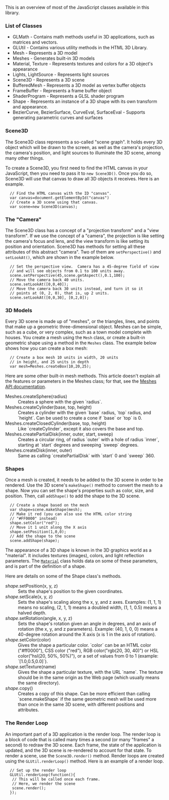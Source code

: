 This is an overview of most of the JavaScript classes available in this library.

### List of Classes

* GLMath - Contains math methods useful in 3D applications, such as matrices and vectors.
* GLUtil - Contains various utility methods in the HTML 3D Library.
* Mesh - Represents a 3D model
* Meshes - Generates built-in 3D models
* Material, Texture - Represents textures and colors for a 3D object&#39;s appearance
* Lights, LightSource - Represents light sources
* Scene3D - Represents a 3D scene
* BufferedMesh - Represents a 3D model as vertex buffer objects
* FrameBuffer - Represents a frame buffer object
* ShaderProgram - Represents a GLSL shader program
* Shape - Represents an instance of a 3D shape with its own transform and appearance.
* BezierCurve, BezierSurface, CurveEval, SurfaceEval - Supports generating parametric curves and surfaces

### Scene3D

The Scene3D class represents a so-called "scene graph". It holds every 3D object which will be drawn to the screen, as well as the camera's projection, the camera's position, and light sources to illuminate the 3D scene, among many other things.

To create a Scene3D, you first need to find the HTML canvas in your JavaScript, then you need to pass it to `new Scene3D()`. Once you do so, Scene3D will use that canvas to draw all 3D objects it receives. Here is an example.

```
  // Find the HTML canvas with the ID "canvas".
  var canvas=document.getElementById("canvas")
  // Create a 3D scene using that canvas.
  var scene=new Scene3D(canvas);
```

### The "Camera"

The Scene3D class has a concept of a "projection transform" and a "view transform". If we use the concept of a "camera", the projection is like setting the camera's focus and lens, and the view transform is like setting its position and orientation. Scene3D has methods for setting all these attributes of this abstract "camera". Two of them are `setPerspective()` and `setLookAt()`, which are shown in the example below.

```
  // Set the perspective view.  Camera has a 45-degree field of view
  // and will see objects from 0.1 to 100 units away.
  scene.setPerspective(45,scene.getAspect(),0.1,100);
  // Move the camera back 40 units.
  scene.setLookAt([0,0,40]);
  // Move the camera back 30 units instead, and turn it so it
  // points at (0, 2, 0), that is, up 2 units.
  scene.setLookAt([0,0,30], [0,2,0]);
```

### 3D Models

Every 3D scene is made up of "meshes", or the triangles, lines, and points that make up a geometric three-dimensional object. Meshes can be simple, such as a cube, or very complex, such as a town model complete with houses. You create a mesh using the `Mesh` class, or create a built-in geometric shape using a method in the `Meshes` class. The example below shows how you can create a box mesh:

```
  // Create a box mesh 10 units in width, 20 units
  // in height, and 25 units in depth
  var mesh=Meshes.createBox(10,20,25);
```

Here are some other built-in mesh methods. This article doesn't explain all the features or parameters in the Meshes class; for that, see the <a href="http://peteroupc.github.io/html3dutil/glutil.Meshes.html">Meshes API documentation</a>.

<dl>
	<dt>Meshes.createSphere(radius)</dt>
	<dd>Creates a sphere with the given `radius`.</dd>
	<dt>Meshes.createCylinder(base, top, height)</dt>
	<dd>Creates a cylinder with the given `base` radius, `top` radius, and `height`. Can be used to create a cone if `base` or `top` is 0.</dd>
	<dt>Meshes.createClosedCylinder(base, top, height)</dt>
	<dd>Like `createCylinder`, except it also covers the base and top.</dd>
	<dt>Meshes.createPartialDisk(inner, outer, start, sweep)</dt>
	<dd>Creates a circular ring, of radius `outer` with a hole of radius
  `inner`, starting at `start` degrees and
  sweeping `sweep` degrees.</dd>
  <dt>Meshes.createDisk(inner, outer)</dt>
	<dd>Same as calling `createPartialDisk` with `start` 0 and
  `sweep` 360.</dd>
</dl>

### Shapes

Once a mesh is created, it needs to be added to the 3D scene in order to be rendered. Use the 3D scene's `makeShape()` method to convert the mesh to a shape. Now you can set the shape's properties such as color, size, and position. Then, call `addShape()` to add the shape to the 3D scene.

```
  // Create a shape based on the mesh
  var shape=scene.makeShape(mesh);
  // Make it red (you can also use the HTML color string
  // "#FF0000" instead)
  shape.setColor("red");
  // Move it 1 unit along the X axis
  shape.setPosition(1,0,0);
  // Add the shape to the scene
  scene.addShape(shape);
```

The appearance of a 3D shape is known in the 3D graphics world as a "material". It includes textures (images), colors, and light reflection parameters. The <a href="http://peteroupc.github.io/html3dutil/glutil.Material.html">`Material`</a> class holds data on some of these parameters, and is part of the definition of a shape.

Here are details on some of the Shape class's methods.

<dl>
	<dt><i>shape</i>.setPosition(x, y, z)</dt>
	<dd>Sets the shape's position to the given coordinates.</dd>
	<dt><i>shape</i>.setScale(x, y, z)</dt>
	<dd>Sets the shape's scaling along the x, y, and z axes. Examples: (1, 1, 1) means
  no scaling, (2, 1, 1) means a doubled width, (1, 1, 0.5) means a halved depth.</dt>
	<dt><i>shape</i>.setRotation(angle, x, y, z)</dd>
	<dd>Sets the shape's rotation given an angle in degrees, and an axis of rotation (the x, y, and z parameters).
  Example: (40, 1, 0, 0) means a 40-degree rotation around the X axis (x is 1 in the axis of rotation).</dd>
	<dt><i>shape</i>.setColor(color)</dt>
	<dd>Gives the shape a particular color.  `color` can be an HTML color ("#ff0000"),
  CSS color ("red"), RGB color("rgb(20, 30, 40)") or HSL color("hsl(20, 50%, 50%)"), or a set
  of values from 0 to 1 (example: `[1.0,0.5,0.0]`).</dd>
  <dt><i>shape</i>.setTexture(name)</dt>
	<dd>Gives the shape a particular texture, with the URL `name`.
  The texture should be in the same origin as the Web page (which usually means the same directory).</dd>
	<dt><i>shape</i>.copy()</dt>
	<dd>Creates a copy of this shape.  Can be more efficient than calling `scene.makeShape`
  if the same geometric mesh will be used more than once in the same 3D scene,
  with different positions and attributes.</dd>
</dl>

### The Render Loop

An important part of a 3D application is the render loop. The render loop is a block of code that is called many times a second (or many "frames" a second) to redraw the 3D scene. Each frame, the state of the application is updated, and the 3D scene is re-rendered to account for that state. To render a scene, use the `Scene3D.render()` method. Render loops are created using the `GLUtil.renderLoop()` method. Here is an example of a render loop.

```
  // Set up the render loop
  GLUtil.renderLoop(function(){
   // This will be called once each frame.
   // Here, we render the scene
   scene.render();
  });
```
